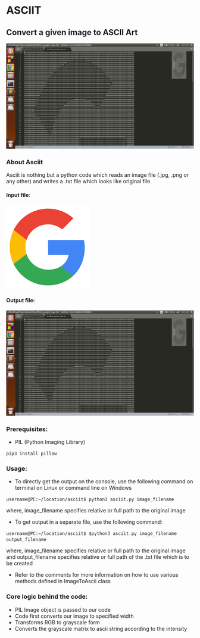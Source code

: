 # ASCIIT
## Convert a given image to ASCII Art

![](https://github.com/smitgajjar/asciit/blob/master/asciified_file_image.png)

### About Asciit
Asciit is nothing but a python code which reads an image file (.jpg, .png or any other)
and writes a .txt file which looks like original file.

#### Input file:
![](https://github.com/smitgajjar/asciit/blob/master/google_logo.png)

#### Output file:
![](https://github.com/smitgajjar/asciit/blob/master/asciified_file_image.png)

### Prerequisites:

- PIL (Python Imaging Library)
```
pip3 install pillow
```

### Usage:

- To directly get the output on the console, use the following command on terminal on Linux or command line on Windows
        
```
username@PC:~/location/asciit$ python3 asciit.py image_filename
```
where, image_filename specifies relative or full path to the original image

- To get output in a separate file, use the following command:
   
```
username@PC:~/location/asciit$ $python3 asciit.py image_filename output_filename 
```
where, image_filename specifies relative or full path to the original image and
	   output_filename specifies relative or full path of the .txt file which is to be created

- Refer to the comments for more information on how to use various methods defined in ImageToAscii class

### Core logic behind the code:

- PIL Image object is passed to our code
- Code first converts our image to specified width
- Transforms RGB to grayscale form
- Converts the grayscale matrix to ascii string according to the intensity


